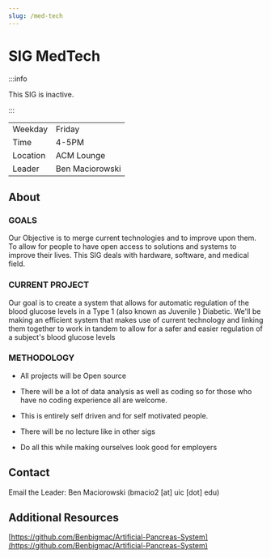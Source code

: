 ```yaml
---
slug: /med-tech
---
```


# SIG MedTech

:::info

This SIG is inactive.

:::

|          |                 |
| -------- | --------------- |
| Weekday  | Friday          |
| Time     | 4-5PM           |
| Location | ACM Lounge      |
| Leader   | Ben Maciorowski |

## About

### GOALS

Our Objective is to merge current technologies and to improve upon them. To allow for people to have open access to solutions and systems to improve their lives. This SIG deals with hardware, software, and medical field.

### CURRENT PROJECT

Our goal is to create a system that allows for automatic regulation of the blood glucose levels in a Type 1 (also known as Juvenile ) Diabetic. We'll be making an efficient system that makes use of current technology and linking them together to work in tandem to allow for a safer and easier regulation of a subject's blood glucose levels

### METHODOLOGY

- All projects will be Open source

- There will be a lot of data analysis as well as coding so for those who have no coding experience all are welcome.

- This is entirely self driven and for self motivated people.

- There will be no lecture like in other sigs

- Do all this while making ourselves look good for employers

## Contact

Email the Leader: Ben Maciorowski (bmacio2 [at] uic [dot] edu)

## Additional Resources

[https://github.com/Benbigmac/Artificial-Pancreas-System](https://github.com/Benbigmac/Artificial-Pancreas-System)
